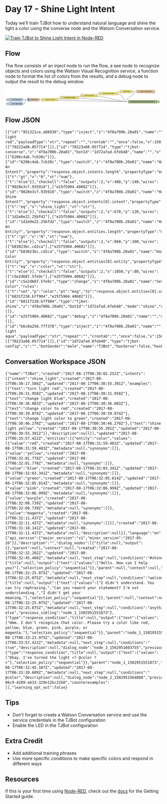 # Day 17 - Shine Light Intent 

Today we’ll train TJBot how to understand natural language and shine the light a color using the converse node and the Watson Conversation service.

[![Train TJBot to Shine Light Intent in Node-RED](http://img.youtube.com/vi/yG-4wXAdc0A/0.jpg)](https://www.youtube.com/watch?v=yG-4wXAdc0A&list=PLddOPkVMz1dtN3I_4JKava4GBLLXuUevV&index=20 "Train TJBot to Shine Light Intent in Node-RED") 

## Flow

The flow consists of an inject node to run the flow, a see node to recognize objects and colors using the Watson Visual Recognition service, a function node to format the list of colors from the results, and a debug node to output the result to the debug window.

![Shine Light Intent Flow](assets/flow.png) 

## Flow JSON

```
[{"id":"951321ce.a08938","type":"inject","z":"4f8a700b.20a01","name":"","topic":"","payload":"turn light red","payloadType":"str","repeat":"","crontab":"","once":false,"x":150,"y":140,"wires":[["70223a88.057714"]]},{"id":"70223a88.057714","type":"tjbot-converse","z":"4f8a700b.20a01","botId":"1d72afad.6feb48","name":"","x":320,"y":140,"wires":[["6206c4ab.7cb38c"]]},{"id":"6206c4ab.7cb38c","type":"switch","z":"4f8a700b.20a01","name":"Has An Intent?","property":"response.object.intents.length","propertyType":"msg","rules":[{"t":"gt","v":"0","vt":"num"},{"t":"else"}],"checkall":"false","outputs":2,"x":480,"y":140,"wires":[["9028e3cf.935918"],["e25f5904.40682"]]},{"id":"9028e3cf.935918","type":"switch","z":"4f8a700b.20a01","name":"Has Shine Intent?","property":"response.object.intents[0].intent","propertyType":"msg","rules":[{"t":"eq","v":"shine_light","vt":"str"},{"t":"else"}],"checkall":"false","outputs":2,"x":670,"y":120,"wires":[["1d2e0e22.25bfd2"],["e25f5904.40682"]]},{"id":"1d2e0e22.25bfd2","type":"switch","z":"4f8a700b.20a01","name":"Has An Entity?","property":"response.object.entities.length","propertyType":"msg","rules":[{"t":"gt","v":"0","vt":"num"},{"t":"else"}],"checkall":"false","outputs":2,"x":860,"y":100,"wires":[["b83023bc.cd2ca"],["e25f5904.40682"]]},{"id":"b83023bc.cd2ca","type":"switch","z":"4f8a700b.20a01","name":"Has Color Entity?","property":"response.object.entities[0].entity","propertyType":"msg","rules":[{"t":"eq","v":"color","vt":"str"},{"t":"else"}],"checkall":"false","outputs":2,"x":1050,"y":80,"wires":[["c5e2d687.5fe9c"],["e25f5904.40682"]]},{"id":"c5e2d687.5fe9c","type":"change","z":"4f8a700b.20a01","name":"Set Color","rules":[{"t":"set","p":"color","pt":"msg","to":"response.object.entities[0].value","tot":"msg"}],"action":"","property":"","from":"","to":"","reg":false,"x":1220,"y":60,"wires":[["6831f238.b7f904","e25f5904.40682"]]},{"id":"6831f238.b7f904","type":"tjbot-shine","z":"4f8a700b.20a01","botId":"1d72afad.6feb48","mode":"shine","color":"msg.color","duration":"","name":"","x":1410,"y":60,"wires":[]},{"id":"e25f5904.40682","type":"debug","z":"4f8a700b.20a01","name":"","active":true,"console":"false","complete":"response.object.output.text[0]","x":1380,"y":160,"wires":[]},{"id":"b6c0a256.fff378","type":"inject","z":"4f8a700b.20a01","name":"","topic":"","payload":"turn light aqua","payloadType":"str","repeat":"","crontab":"","once":false,"x":150,"y":180,"wires":[["70223a88.057714"]]},{"id":"1d72afad.6feb48","type":"tjbot-config","z":"","botGender":"male","name":"TJBot","hasServo":false,"hasLED":true,"hasSpeaker":false,"hasMicrophone":false,"hasCamera":false,"speakerDeviceId":"plughw:0,0"}]

```

## Conversation Workspace JSON

```
{"name":"TJBot","created":"2017-08-17T06:30:02.252Z","intents":[{"intent":"shine_light","created":"2017-08-17T06:30:17.586Z","updated":"2017-08-17T06:30:55.391Z","examples":[{"text":"turn light red","created":"2017-08-17T06:30:31.958Z","updated":"2017-08-17T06:30:31.958Z"},{"text":"change light blue","created":"2017-08-17T06:30:36.003Z","updated":"2017-08-17T06:30:36.003Z"},{"text":"change color to red","created":"2017-08-17T06:30:39.874Z","updated":"2017-08-17T06:30:39.874Z"},{"text":"change light color to green","created":"2017-08-17T06:30:46.270Z","updated":"2017-08-17T06:30:46.270Z"},{"text":"shine light yellow","created":"2017-08-17T06:30:55.391Z","updated":"2017-08-17T06:30:55.391Z"}],"description":null}],"updated":"2017-08-17T06:33:57.422Z","entities":[{"entity":"color","values":[{"value":"red","created":"2017-08-17T06:31:59.483Z","updated":"2017-08-17T06:31:59.483Z","metadata":null,"synonyms":[]},{"value":"yellow","created":"2017-08-17T06:32:01.778Z","updated":"2017-08-17T06:32:01.778Z","metadata":null,"synonyms":[]},{"value":"blue","created":"2017-08-17T06:32:03.341Z","updated":"2017-08-17T06:32:03.341Z","metadata":null,"synonyms":[]},{"value":"green","created":"2017-08-17T06:32:05.014Z","updated":"2017-08-17T06:32:05.014Z","metadata":null,"synonyms":[]},{"value":"pink","created":"2017-08-17T06:32:06.999Z","updated":"2017-08-17T06:32:06.999Z","metadata":null,"synonyms":[]},{"value":"purple","created":"2017-08-17T06:32:08.739Z","updated":"2017-08-17T06:32:08.739Z","metadata":null,"synonyms":[]},{"value":"magenta","created":"2017-08-17T06:32:11.437Z","updated":"2017-08-17T06:32:11.437Z","metadata":null,"synonyms":[]}],"created":"2017-08-17T06:31:18.141Z","updated":"2017-08-17T06:32:11.437Z","metadata":null,"description":null}],"language":"en","metadata":{"api_version":{"major_version":"v1","minor_version":"2017-05-26"}},"description":"","dialog_nodes":[{"title":null,"output":{},"parent":null,"context":null,"created":"2017-08-17T06:32:32.202Z","updated":"2017-08-17T06:32:45.466Z","metadata":null,"next_step":null,"conditions":"#shine_light","description":null,"dialog_node":"node_1_1502951551873","previous_sibling":"Welcome"},{"title":null,"output":{"text":{"values":["Hello. How can I help you?"],"selection_policy":"sequential"}},"parent":null,"context":null,"created":"2017-08-17T06:32:25.075Z","updated":"2017-08-17T06:32:25.075Z","metadata":null,"next_step":null,"conditions":"welcome","description":null,"dialog_node":"Welcome","previous_sibling":null},{"title":null,"output":{"text":{"values":["I didn't understand. You can try rephrasing.","Can you reword your statement? I'm not understanding.","I didn't get your meaning."],"selection_policy":"sequential"}},"parent":null,"context":null,"created":"2017-08-17T06:32:25.075Z","updated":"2017-08-17T06:32:25.075Z","metadata":null,"next_step":null,"conditions":"anything_else","description":null,"dialog_node":"Anything else","previous_sibling":"node_1_1502951551873"},{"type":"response_condition","title":null,"output":{"text":{"values":["Hmm. I don't recognize that color. Please try a color like red, yellow, blue, green, pink, purple, or magenta."],"selection_policy":"sequential"}},"parent":"node_1_1502951551873","context":null,"created":"2017-08-17T06:33:23.975Z","updated":"2017-08-17T06:33:57.422Z","metadata":null,"next_step":null,"conditions":" true","description":null,"dialog_node":"node_3_1502951603755","previous_sibling":"node_2_1502951564888"},{"type":"response_condition","title":null,"output":{"text":{"values":["Okay. I've turned the light <? @color ?>"],"selection_policy":"sequential"}},"parent":"node_1_1502951551873","context":null,"created":"2017-08-17T06:32:45.107Z","updated":"2017-08-17T06:33:20.609Z","metadata":null,"next_step":null,"conditions":" @color","description":null,"dialog_node":"node_2_1502951564888","previous_sibling":null}],"workspace_id":"c6627175-06c9-4209-a633-329e12bc22b8","counterexamples":[],"learning_opt_out":false}
```

## Tips

* Don't forget to create a Watson Conversation service and use the service credentials in the TJBot configuration
* Enable the LED in the TJBot configuration

## Extra Credit

* Add additional training phrases 
* Use more specific conditions to make specific colors and respond in different ways
	
## Resources

If this is your first time using [Node-RED](https://nodered.org/), check out the [docs](https://nodered.org/docs/) for the Getting Started guide.
